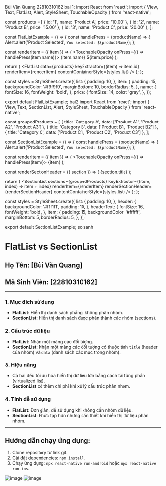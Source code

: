 Bùi Văn Quang 22810310162
bai 1:
import React from 'react';
import { View, Text, FlatList, Alert, StyleSheet, TouchableOpacity } from 'react-native';

const products = [
  { id: '1', name: 'Product A', price: '10.00' },
  { id: '2', name: 'Product B', price: '15.00' },
  { id: '3', name: 'Product C', price: '20.00' },
];

const FlatListExample = () => {
  const handlePress = (productName) => {
    Alert.alert('Product Selected', `You selected: ${productName}`);
  };

  const renderItem = ({ item }) => (
    <TouchableOpacity onPress={() => handlePress(item.name)}>
      <View style={styles.item}>
        <Text style={styles.name}>{item.name}</Text>
        <Text style={styles.price}>${item.price}</Text>
      </View>
    </TouchableOpacity>
  );

  return (
    <FlatList
      data={products}
      keyExtractor={(item) => item.id}
      renderItem={renderItem}
      contentContainerStyle={styles.list}
    />
  );
};

const styles = StyleSheet.create({
  list: {
    padding: 10,
  },
  item: {
    padding: 15,
    backgroundColor: '#f9f9f9',
    marginBottom: 10,
    borderRadius: 5,
  },
  name: {
    fontSize: 16,
    fontWeight: 'bold',
  },
  price: {
    fontSize: 14,
    color: 'gray',
  },
});

export default FlatListExample;
bai2
import React from 'react';
import { View, Text, SectionList, Alert, StyleSheet, TouchableOpacity } from 'react-native';

const groupedProducts = [
  { title: 'Category A', data: ['Product A1', 'Product A2', 'Product A3'] },
  { title: 'Category B', data: ['Product B1', 'Product B2'] },
  { title: 'Category C', data: ['Product C1', 'Product C2', 'Product C3'] },
];

const SectionListExample = () => {
  const handlePress = (productName) => {
    Alert.alert('Product Selected', `You selected: ${productName}`);
  };

  const renderItem = ({ item }) => (
    <TouchableOpacity onPress={() => handlePress(item)}>
      <Text style={styles.item}>{item}</Text>
    </TouchableOpacity>
  );

  const renderSectionHeader = ({ section }) => (
    <View style={styles.header}>
      <Text style={styles.headerText}>{section.title}</Text>
    </View>
  );

  return (
    <SectionList
      sections={groupedProducts}
      keyExtractor={(item, index) => item + index}
      renderItem={renderItem}
      renderSectionHeader={renderSectionHeader}
      contentContainerStyle={styles.list}
    />
  );
};

const styles = StyleSheet.create({
  list: {
    padding: 10,
  },
  header: {
    backgroundColor: '#f1f1f1',
    padding: 10,
  },
  headerText: {
    fontSize: 16,
    fontWeight: 'bold',
  },
  item: {
    padding: 15,
    backgroundColor: '#ffffff',
    marginBottom: 5,
    borderRadius: 5,
  },
});

export default SectionListExample;
so sanh 
# FlatList vs SectionList

## Họ Tên: [Bùi Văn Quang]  
## Mã Sinh Viên: [22810310162]  

---

### **1. Mục đích sử dụng**
- **FlatList**: Hiển thị danh sách phẳng, không phân nhóm.
- **SectionList**: Hiển thị danh sách được phân thành các nhóm (sections).

### **2. Cấu trúc dữ liệu**
- **FlatList**: Nhận một mảng các đối tượng.
- **SectionList**: Nhận một mảng các đối tượng có thuộc tính `title` (header của nhóm) và `data` (danh sách các mục trong nhóm).

### **3. Hiệu năng**
- Cả hai đều tối ưu hóa hiển thị dữ liệu lớn bằng cách tải từng phần (virtualized list).
- **SectionList** có thêm chi phí khi xử lý cấu trúc phân nhóm.

### **4. Tính dễ sử dụng**
- **FlatList**: Đơn giản, dễ sử dụng khi không cần nhóm dữ liệu.
- **SectionList**: Phức tạp hơn nhưng cần thiết khi hiển thị dữ liệu phân nhóm.

---

## Hướng dẫn chạy ứng dụng:
1. Clone repository từ link git.
2. Cài đặt dependencies: `npm install`.
3. Chạy ứng dụng: `npx react-native run-android` hoặc `npx react-native run-ios`.






![image](https://github.com/user-attachments/assets/7de55c96-370f-4138-898b-fe2140058066)
![image](https://github.com/user-attachments/assets/22564c82-1eff-45ee-9b19-c850415a61af)

